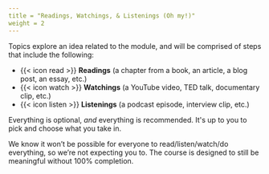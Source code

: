```yaml
---
title = "Readings, Watchings, & Listenings (Oh my!)"
weight = 2
---
```


Topics explore an idea related to the module, and will be comprised of steps that include the following:

- {{< icon read >}} **Readings** (a chapter from a book, an article, a blog post, an essay, etc.)
- {{< icon watch >}} **Watchings** (a YouTube video, TED talk, documentary clip, etc.)
- {{< icon listen >}} **Listenings** (a podcast episode, interview clip, etc.)


Everything is optional, _and_ everything is recommended. It's up to you to pick and choose what you take in.

We know it won’t be possible for everyone to read/listen/watch/do everything, so we’re not expecting you to. The course is designed to still be meaningful without 100% completion.
